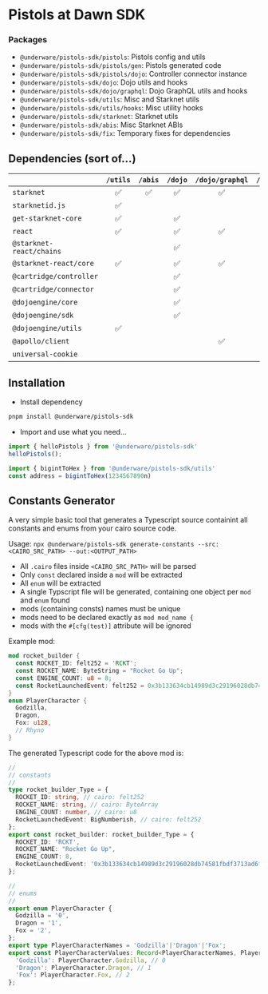 # Pistols at Dawn SDK

### Packages

* `@underware/pistols-sdk/pistols`: Pistols config and utils
* `@underware/pistols-sdk/pistols/gen`: Pistols generated code
* `@underware/pistols-sdk/pistols/dojo`: Controller connector instance
* `@underware/pistols-sdk/dojo`: Dojo utils and hooks
* `@underware/pistols-sdk/dojo/graphql`: Dojo GraphQL utils and hooks
* `@underware/pistols-sdk/utils`: Misc and Starknet utils
* `@underware/pistols-sdk/utils/hooks`: Misc utility hooks
* `@underware/pistols-sdk/starknet`: Starknet utils
* `@underware/pistols-sdk/abis`: Misc Starknet ABIs
* `@underware/pistols-sdk/fix`: Temporary fixes for dependencies


## Dependencies (sort of...)

|                          | `/utils` | `/abis`  | `/dojo` | `/dojo/graphql` | `/pistols/config` | `/pistols` |
|--------------------------|:--------:|:--------:|:-------:|:---------------:|:-----------------:|:----------:|
| `starknet`               | ✅       | ✅        | ✅      | ✅             |  ✅               |  ✅        |
| `starknetid.js`          | ✅       |           |         |                |                   |            |
| `get-starknet-core`      | ✅       |           | ✅      |                |                   |            |
| `react`                  | ✅       |           | ✅      | ✅             |                   |            |
| `@starknet-react/chains` |          |           | ✅      |                | ✅                |            |
| `@starknet-react/core`   | ✅       |           | ✅      | ✅             |                   |            |
| `@cartridge/controller`  |          |           | ✅      |                |                   | ✅         |
| `@cartridge/connector`   |          |           | ✅      |                |                   |            |
| `@dojoengine/core`       |          |           | ✅      |                | ✅                | ✅         |
| `@dojoengine/sdk`        |          |           | ✅      |                |                   | ✅         |
| `@dojoengine/utils`      | ✅       |           |         |                |                   |            |
| `@apollo/client`         |          |           |         | ✅             |                   |            |
| `universal-cookie`       |          |           |         |                |                   | ✅         |


## Installation

* Install dependency

```bash
pnpm install @underware/pistols-sdk
```

* Import and use what you need...

```js
import { helloPistols } from '@underware/pistols-sdk'
helloPistols();

import { bigintToHex } from '@underware/pistols-sdk/utils'
const address = bigintToHex(1234567890n)
```






## Constants Generator

A very simple basic tool that generates a Typescript source containint all constants and enums from your cairo source code.

Usage: `npx @underware/pistols-sdk generate-constants --src:<CAIRO_SRC_PATH> --out:<OUTPUT_PATH>`

* All `.cairo` files inside `<CAIRO_SRC_PATH>` will be parsed
* Only `const` declared inside a `mod` will be extracted
* All `enum` will be extracted
* A single Typscript file will be generated, containing one object per `mod` and `enum` found
* mods (containing consts) names must be unique
* mods need to be declared exactly as `mod mod_name {`
* mods with the `#[cfg(test)]` attribute will be ignored

Example mod:

```rust
mod rocket_builder {
  const ROCKET_ID: felt252 = 'RCKT';
  const ROCKET_NAME: ByteString = "Rocket Go Up";
  const ENGINE_COUNT: u8 = 8;
  const RocketLaunchedEvent: felt252 = 0x3b133634cb14989d3c29196028db74581fbdf3713ad6f45f67ab4bf81f5ac56;
}
enum PlayerCharacter {
  Godzilla,
  Dragon,
  Fox: u128,
  // Rhyno
}
```

The generated Typescript code for the above mod is:

```typescript
//
// constants
//
type rocket_builder_Type = {
  ROCKET_ID: string, // cairo: felt252
  ROCKET_NAME: string, // cairo: ByteArray
  ENGINE_COUNT: number, // cairo: u8
  RocketLaunchedEvent: BigNumberish, // cairo: felt252
};
export const rocket_builder: rocket_builder_Type = {
  ROCKET_ID: 'RCKT',
  ROCKET_NAME: "Rocket Go Up",
  ENGINE_COUNT: 8,
  RocketLaunchedEvent: '0x3b133634cb14989d3c29196028db74581fbdf3713ad6f45f67ab4bf81f5ac56',
};

//
// enums
//
export enum PlayerCharacter {
  Godzilla = '0',
  Dragon = '1',
  Fox = '2',
};
export type PlayerCharacterNames = 'Godzilla'|'Dragon'|'Fox';
export const PlayerCharacterValues: Record<PlayerCharacterNames, PlayerCharacter> = {
  'Godzilla': PlayerCharacter.Godzilla, // 0
  'Dragon': PlayerCharacter.Dragon, // 1
  'Fox': PlayerCharacter.Fox, // 2
};
```
